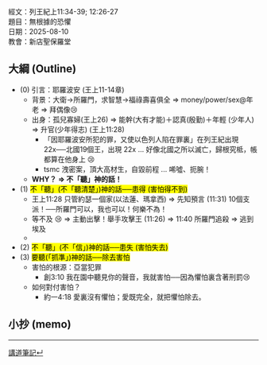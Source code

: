 經文：列王紀上11:34-39; 12:26-27   
題目：無根據的恐懼   
日期：2025-08-10   
教會：新店聖保羅堂   


## 大綱 (Outline)

- (0) 引言：耶羅波安 (王上11-14章)
	- 背景：大衛→所羅門，求智慧→福祿壽喜俱全 ⇒ money/power/sex@年老 ⇒ 拜偶像😢
	- 出身：孤兒寡婦(王上26) ⇒ 能幹(大有才能)＋認真(殷勤)＋年輕 (少年人) ⇒ 升官(少年得志) (王上11:28)
		- 「因耶羅波安所犯的罪，又使以色列人陷在罪裏」在列王紀出現 22x──北國19個王，出現 22x ... 好像北國之所以滅亡，歸根究柢，帳都算在他身上 😢
		- tsmc 洩密案，頂大高材生，自毀前程 ... 唏噓、扼腕！
	- **WHY？ ⇒ 不「聽」神的話！**
- (1) <mark>不「聽」(不「聽清楚」)神的話──患得 (害怕得不到)</mark>
	- 王上11:28 只管約瑟一個家(以法蓮、瑪拿西) ⇒ 先知預言 (11:31) 10個支派！──所羅門可以，我也可以！何樂不為！
	- 等不及 😢 ⇒ 主動出擊！舉手攻擊王 (11:26) ⇒ 11:40 所羅門追殺 ⇒ 逃到埃及
	- 
- (2) <mark>不「聽」(不「信」)神的話──患失 (害怕失去)</mark>
- (3) <mark>要聽(「抓準」)神的話──除去害怕</mark>
	- 害怕的根源：亞當犯罪
		- 創3:10 我在園中聽見你的聲音，我就害怕──因為懼怕裏含著刑罰😢
	- 如何對付害怕？
		- 約一4:18 愛裏沒有懼怕；愛既完全，就把懼怕除去。
 


## 小抄 (memo)




---


[講道筆記↵](README.md)


